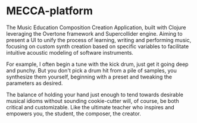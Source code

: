 # MECCA-platform
The Music Education Composition Creation Application,
built with Clojure leveraging the Overtone framework and Supercollider engine.
Aiming to present a UI to unify the process of learning, writing and performing music, focusing on custom synth creation based on specific variables to facilitate intuitive acoustic modeling of software instruments.

For example, I often begin a tune with the kick drum, just get it going deep and punchy. But you don't pick a drum hit from a pile of samples, you synthesize them yourself, beginning with a preset and tweaking the parameters as desired.

The balance of holding your hand just enough to tend towards desirable musical idioms without sounding cookie-cutter will, of course, be both critical and customizable. Like the ultimate teacher who inspires and empowers you, the student, the composer, the creator.
